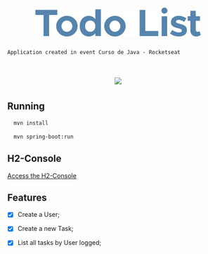 <h1 align=center>
  <img src="./.github/icon.png">
</h1>


`Application created in event Curso de Java - Rocketseat`

<h1 align=center>
  <img src="./.github/Wallpaper-2560x1600.png">
</h1>


## Running
```bash
  mvn install
```

```bash
  mvn spring-boot:run
```

## H2-Console
[Access the H2-Console](http://localhost:8080/h2-console/)


## Features

- [X] Create a User;
- [X] Create a new Task;
- [X] List all tasks by User logged;

